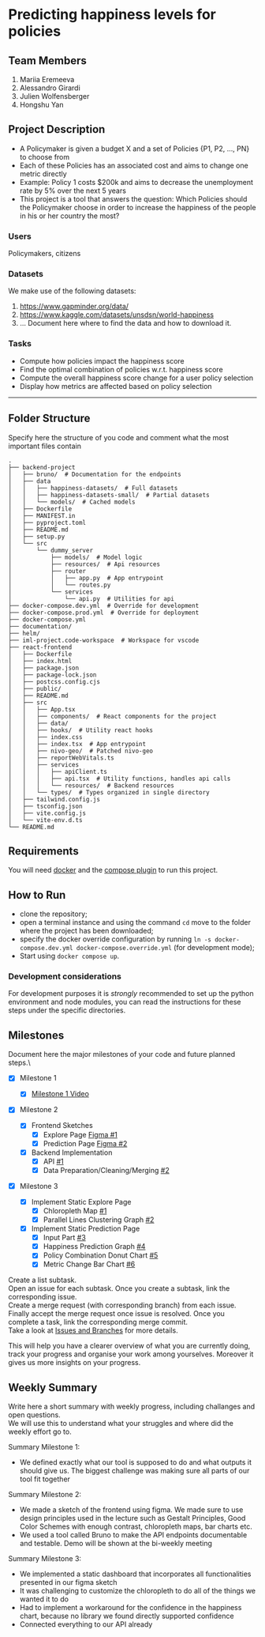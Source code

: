 # Predicting happiness levels for policies

## Team Members

1. Mariia Eremeeva
2. Alessandro Girardi
3. Julien Wolfensberger
4. Hongshu Yan

## Project Description

- A Policymaker is given a budget X and a set of Policies {P1, P2, …, PN} to choose from
- Each of these Policies has an associated cost and aims to change one metric directly
- Example: Policy 1 costs $200k and aims to decrease the unemployment rate by 5% over the next 5 years
- This project is a tool that answers the question: Which Policies should the Policymaker choose in order to increase the happiness of the people in his or her country the most?

### Users

Policymakers, citizens

### Datasets

We make use of the following datasets:

1. https://www.gapminder.org/data/
2. https://www.kaggle.com/datasets/unsdsn/world-happiness
3. ...
   Document here where to find the data and how to download it.

### Tasks

- Compute how policies impact the happiness score
- Find the optimal combination of policies w.r.t. happiness score
- Compute the overall happiness score change for a user policy selection
- Display how metrics are affected based on policy selection

---

## Folder Structure

Specify here the structure of you code and comment what the most important files contain

```
.
├── backend-project
│   ├── bruno/  # Documentation for the endpoints
│   ├── data
│   │   ├── happiness-datasets/  # Full datasets
│   │   ├── happiness-datasets-small/  # Partial datasets
│   │   └── models/  # Cached models
│   ├── Dockerfile
│   ├── MANIFEST.in
│   ├── pyproject.toml
│   ├── README.md
│   ├── setup.py
│   └── src
│       └── dummy_server
│           ├── models/  # Model logic
│           ├── resources/  # Api resources
│           ├── router
│           │   ├── app.py  # App entrypoint
│           │   └── routes.py
│           └── services
│               └── api.py  # Utilities for api
├── docker-compose.dev.yml  # Override for development
├── docker-compose.prod.yml  # Override for deployment
├── docker-compose.yml
├── documentation/
├── helm/
├── iml-project.code-workspace  # Workspace for vscode
├── react-frontend
│   ├── Dockerfile
│   ├── index.html
│   ├── package.json
│   ├── package-lock.json
│   ├── postcss.config.cjs
│   ├── public/
│   ├── README.md
│   ├── src
│   │   ├── App.tsx
│   │   ├── components/  # React components for the project
│   │   ├── data/
│   │   ├── hooks/  # Utility react hooks
│   │   ├── index.css
│   │   ├── index.tsx  # App entrypoint
│   │   ├── nivo-geo/  # Patched nivo-geo
│   │   ├── reportWebVitals.ts
│   │   ├── services
│   │   │   ├── apiClient.ts
│   │   │   ├── api.tsx  # Utility functions, handles api calls
│   │   │   └── resources/  # Backend resources
│   │   └── types/  # Types organized in single directory
│   ├── tailwind.config.js
│   ├── tsconfig.json
│   ├── vite.config.js
│   └── vite-env.d.ts
└── README.md
```

## Requirements

You will need [docker](https://docs.docker.com/) and the [compose plugin](https://docs.docker.com/compose/) to run this project.

## How to Run

- clone the repository;
- open a terminal instance and using the command `cd` move to the folder where the project has been downloaded;
- specify the docker override configuration by running `ln -s docker-compose.dev.yml docker-compose.override.yml` (for development mode);
- Start using `docker compose up`.

### Development considerations

For development purposes it is _strongly_ recommended to set up the python environment and node modules, you can read the instructions for these steps under the specific directories.

## Milestones

Document here the major milestones of your code and future planned steps.\

- [x] Milestone 1

  - [x] [Milestone 1 Video](https://www.loom.com/share/684c45443721453cb19394db09fee566)

- [x] Milestone 2

  - [x] Frontend Sketches
    - [x] Explore Page [Figma #1](https://www.figma.com/file/Gokss4YCwj9jTnH4qVA9Dr/XAIML-Mockup?type=design&node-id=0%3A1&mode=design&t=yPIPr3hh8jqNON9o-1)
    - [x] Prediction Page [Figma #2](https://www.figma.com/file/Gokss4YCwj9jTnH4qVA9Dr/XAIML-Mockup?type=design&node-id=0%3A1&mode=design&t=yPIPr3hh8jqNON9o-1)
  - [x] Backend Implementation
    - [x] API [#1](https://gitlab.inf.ethz.ch/course-xai-iml24/c3-happiness-prediction/-/issues/1)
    - [x] Data Preparation/Cleaning/Merging [#2](https://gitlab.inf.ethz.ch/course-xai-iml24/c3-happiness-prediction/-/issues/4)

- [x] Milestone 3
  - [x] Implement Static Explore Page
    - [x] Chloropleth Map [#1](https://gitlab.inf.ethz.ch/course-xai-iml24/c3-happiness-prediction/-/commit/e0a7980b2802f5f9a96cc8b173af56be7776cef4)
    - [x] Parallel Lines Clustering Graph [#2](https://gitlab.inf.ethz.ch/course-xai-iml24/c3-happiness-prediction/-/commit/8b3f08c10d342e6d5e9d95cdf7d2a392c3efe58f)
  - [x] Implement Static Prediction Page
    - [x] Input Part [#3](https://gitlab.inf.ethz.ch/course-xai-iml24/c3-happiness-prediction/-/commit/fa8683dc7e64ab368cf3773c22e3c6248c6dd018)
    - [x] Happiness Prediction Graph [#4](https://gitlab.inf.ethz.ch/course-xai-iml24/c3-happiness-prediction/-/commit/5956d16598db710b22686ce661aa5d7ff69d7132)
    - [x] Policy Combination Donut Chart [#5](https://gitlab.inf.ethz.ch/course-xai-iml24/c3-happiness-prediction/-/commit/49eef942aec36312187284b8b1b1abf91c52e163)
    - [x] Metric Change Bar Chart [#6](https://gitlab.inf.ethz.ch/course-xai-iml24/c3-happiness-prediction/-/commit/a953d031889701282608a56bf48daaa1ac437e2f)

Create a list subtask.\
Open an issue for each subtask. Once you create a subtask, link the corresponding issue.\
Create a merge request (with corresponding branch) from each issue.\
Finally accept the merge request once issue is resolved. Once you complete a task, link the corresponding merge commit.\
Take a look at [Issues and Branches](https://www.youtube.com/watch?v=DSuSBuVYpys) for more details.

This will help you have a clearer overview of what you are currently doing, track your progress and organise your work among yourselves. Moreover it gives us more insights on your progress.

## Weekly Summary

Write here a short summary with weekly progress, including challanges and open questions.\
We will use this to understand what your struggles and where did the weekly effort go to.

Summary Milestone 1:

- We defined exactly what our tool is supposed to do and what outputs it should give us. The biggest challenge was making sure all parts of our tool fit together

Summary Milestone 2:

- We made a sketch of the frontend using figma. We made sure to use design principles used in the lecture such as Gestalt Principles, Good Color Schemes with enough contrast, chloropleth maps, bar charts etc.
- We used a tool called Bruno to make the API endpoints documentable and testable. Demo will be shown at the bi-weekly meeting

Summary Milestone 3:

- We implemented a static dashboard that incorporates all functionalities presented in our figma sketch
- It was challenging to customize the chloropleth to do all of the things we wanted it to do
- Had to implement a workaround for the confidence in the happiness chart, because no library we found directly supported confidence
- Connected everything to our API already

